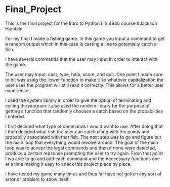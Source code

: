 # Final_Project
This is the final project for the Intro to Python LIS 4930 course
#Jackson Hamblin

For my final I made a fishing game. In this game you input a command to get a random output which in this case is casting a line to potentially catch a fish.

I have several commands that the user may input in order to interact with the game.

The user may input: cast, type, help, score, and quit.
One point I made sure to hit was usnig the .lower function to make it so whatever capitalization the user uses the program will still read it correctly.
This allows for a better user experience.

I used the system library in order to give the option of terminating and exiting the program.
I also used the random library for the purpose of getting a function that randomly chooses a catch based on the probabilities I entered.

I first decided what type of commands I would want to use.
After doing that I then decided what fish the user can catch along with the points and probabiliy associated with that fish. 
The next step was to go and figure out the main loop that everything would revolve around. The goal of the main loop was to accept the legal commands and then if none were detected, produce a certain repsonse prompting the user to try again.
From that point I wa able to go and add each command and the neccessary functions one at a time making it easy to attack this project piece by piece.

I have tested my game many times and thus far have not gotten any sort of error or problem to show itself.
